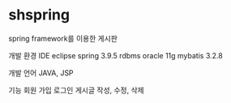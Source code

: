 # shspring
spring framework를 이용한 게시판

개발 환경
IDE eclipse
spring 3.9.5
rdbms oracle 11g
mybatis 3.2.8

개발 언어
JAVA, JSP

기능
회원 가입
로그인
게시글 작성, 수정, 삭제
